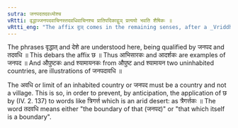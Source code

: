 ```yaml
---
sutra: जनपदतदवध्योश्च
vRtti: वृद्धाज्जनपदवाचिनस्तदवधिवाचिनश्च प्रातिपदिकाद्वुञ् प्रत्ययो भवति शैषिकः ॥
vRtti_eng: "The affix वुञ् comes in the remaining senses, after a _Vriddha_ word denoting an inhabited kingdom, or a limit of such kingdom."
---
```

The phrases वृद्धात् and देशे are understood here, being qualified by जनपद and तदवधि ॥ This debars the affix छ ॥ Thus आभिसारकः and आदर्शकः are examples of जनपद ॥ And औपुष्टकः and श्यामायनकः from औपुष्ट and श्यामायन two uninhabited countries, are illustrations of जनपदावधि ॥

The अवधि or limit of an inhabited country or जनपद must be a country and not a village. This is so, in order to prevent, by anticipation, the application of छ by (IV. 2. 137) to words like त्रिगर्त्त which is an arid desert: as त्रैगर्त्तकः ॥ The word तदवधि means either "the boundary of that (जनपद)" or "that which itself is a boundary".
